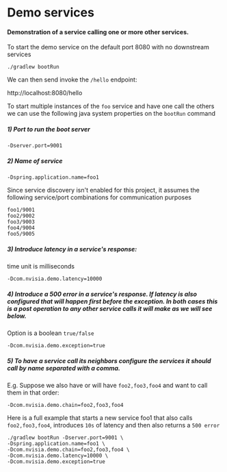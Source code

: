 # Demo services

#### Demonstration of a service calling one or more other services.

To start the demo service on the default port 8080 with no downstream services

```
./gradlew bootRun
```

We can then send invoke the `/hello` endpoint:

http://localhost:8080/hello


To start multiple instances of the `foo` service and have one call the others we can use the following java system properties on the `bootRun` command

##### 1) Port to run the boot server

```
-Dserver.port=9001
```

##### 2) Name of service

```
-Dspring.application.name=foo1
```

Since service discovery isn't enabled for this project, it assumes the following service/port combinations for communication purposes

```
foo1/9001
foo2/9002
foo3/9003
foo4/9004
foo5/9005
```

##### 3) Introduce latency in a service's response:

time unit is milliseconds

```
-Dcom.nvisia.demo.latency=10000
```

##### 4) Introduce a 500 error in a service's response.  If latency is also configured that will happen first before the exception.  In both cases this is a post operation to any other service calls it will make as we will see below.

Option is a boolean `true/false`

```
-Dcom.nvisia.demo.exception=true
```

##### 5) To have a service call its neighbors configure the services it should call by name separated with a comma.

E.g. Suppose we also have or will have `foo2,foo3,foo4` and want to call them in that order:

```
-Dcom.nvisia.demo.chain=foo2,foo3,foo4
```

Here is a full example that starts a new service foo1 that also calls `foo2,foo3,foo4`, introduces `10s` of latency and then also returns a `500 error`

```
./gradlew bootRun -Dserver.port=9001 \
-Dspring.application.name=foo1 \
-Dcom.nvisia.demo.chain=foo2,foo3,foo4 \
-Dcom.nvisia.demo.latency=10000 \
-Dcom.nvisia.demo.exception=true
```
